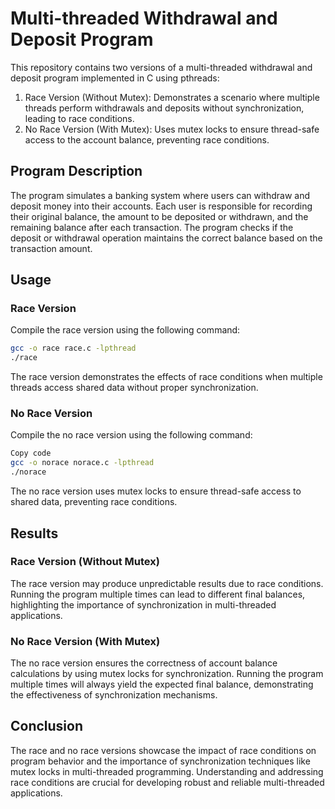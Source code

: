 # Multi-threaded Withdrawal and Deposit Program

This repository contains two versions of a multi-threaded withdrawal and deposit program implemented in C using pthreads:

1. Race Version (Without Mutex): Demonstrates a scenario where multiple threads perform withdrawals and deposits without synchronization, leading to race conditions.
2. No Race Version (With Mutex): Uses mutex locks to ensure thread-safe access to the account balance, preventing race conditions.

## Program Description

The program simulates a banking system where users can withdraw and deposit money into their accounts. Each user is responsible for recording their original balance, the amount to be deposited or withdrawn, and the remaining balance after each transaction. The program checks if the deposit or withdrawal operation maintains the correct balance based on the transaction amount.

## Usage

### Race Version

Compile the race version using the following command:

```bash
gcc -o race race.c -lpthread
./race
```
The race version demonstrates the effects of race conditions when multiple threads access shared data without proper synchronization.
### No Race Version
Compile the no race version using the following command:

```bash
Copy code
gcc -o norace norace.c -lpthread
./norace
```
The no race version uses mutex locks to ensure thread-safe access to shared data, preventing race conditions.

## Results
### Race Version (Without Mutex)
The race version may produce unpredictable results due to race conditions. Running the program multiple times can lead to different final balances, highlighting the importance of synchronization in multi-threaded applications.

### No Race Version (With Mutex)
The no race version ensures the correctness of account balance calculations by using mutex locks for synchronization. Running the program multiple times will always yield the expected final balance, demonstrating the effectiveness of synchronization mechanisms.

## Conclusion
The race and no race versions showcase the impact of race conditions on program behavior and the importance of synchronization techniques like mutex locks in multi-threaded programming. Understanding and addressing race conditions are crucial for developing robust and reliable multi-threaded applications.
